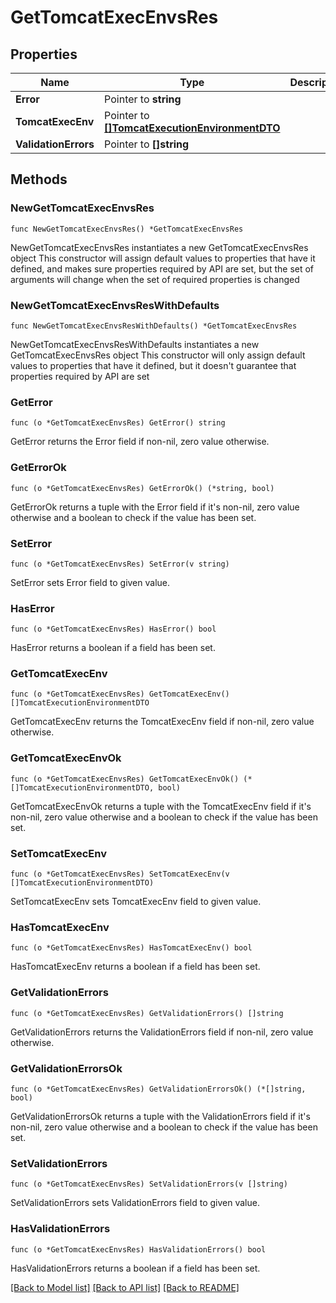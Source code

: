 # GetTomcatExecEnvsRes

## Properties

Name | Type | Description | Notes
------------ | ------------- | ------------- | -------------
**Error** | Pointer to **string** |  | [optional] 
**TomcatExecEnv** | Pointer to [**[]TomcatExecutionEnvironmentDTO**](TomcatExecutionEnvironmentDTO.md) |  | [optional] 
**ValidationErrors** | Pointer to **[]string** |  | [optional] 

## Methods

### NewGetTomcatExecEnvsRes

`func NewGetTomcatExecEnvsRes() *GetTomcatExecEnvsRes`

NewGetTomcatExecEnvsRes instantiates a new GetTomcatExecEnvsRes object
This constructor will assign default values to properties that have it defined,
and makes sure properties required by API are set, but the set of arguments
will change when the set of required properties is changed

### NewGetTomcatExecEnvsResWithDefaults

`func NewGetTomcatExecEnvsResWithDefaults() *GetTomcatExecEnvsRes`

NewGetTomcatExecEnvsResWithDefaults instantiates a new GetTomcatExecEnvsRes object
This constructor will only assign default values to properties that have it defined,
but it doesn't guarantee that properties required by API are set

### GetError

`func (o *GetTomcatExecEnvsRes) GetError() string`

GetError returns the Error field if non-nil, zero value otherwise.

### GetErrorOk

`func (o *GetTomcatExecEnvsRes) GetErrorOk() (*string, bool)`

GetErrorOk returns a tuple with the Error field if it's non-nil, zero value otherwise
and a boolean to check if the value has been set.

### SetError

`func (o *GetTomcatExecEnvsRes) SetError(v string)`

SetError sets Error field to given value.

### HasError

`func (o *GetTomcatExecEnvsRes) HasError() bool`

HasError returns a boolean if a field has been set.

### GetTomcatExecEnv

`func (o *GetTomcatExecEnvsRes) GetTomcatExecEnv() []TomcatExecutionEnvironmentDTO`

GetTomcatExecEnv returns the TomcatExecEnv field if non-nil, zero value otherwise.

### GetTomcatExecEnvOk

`func (o *GetTomcatExecEnvsRes) GetTomcatExecEnvOk() (*[]TomcatExecutionEnvironmentDTO, bool)`

GetTomcatExecEnvOk returns a tuple with the TomcatExecEnv field if it's non-nil, zero value otherwise
and a boolean to check if the value has been set.

### SetTomcatExecEnv

`func (o *GetTomcatExecEnvsRes) SetTomcatExecEnv(v []TomcatExecutionEnvironmentDTO)`

SetTomcatExecEnv sets TomcatExecEnv field to given value.

### HasTomcatExecEnv

`func (o *GetTomcatExecEnvsRes) HasTomcatExecEnv() bool`

HasTomcatExecEnv returns a boolean if a field has been set.

### GetValidationErrors

`func (o *GetTomcatExecEnvsRes) GetValidationErrors() []string`

GetValidationErrors returns the ValidationErrors field if non-nil, zero value otherwise.

### GetValidationErrorsOk

`func (o *GetTomcatExecEnvsRes) GetValidationErrorsOk() (*[]string, bool)`

GetValidationErrorsOk returns a tuple with the ValidationErrors field if it's non-nil, zero value otherwise
and a boolean to check if the value has been set.

### SetValidationErrors

`func (o *GetTomcatExecEnvsRes) SetValidationErrors(v []string)`

SetValidationErrors sets ValidationErrors field to given value.

### HasValidationErrors

`func (o *GetTomcatExecEnvsRes) HasValidationErrors() bool`

HasValidationErrors returns a boolean if a field has been set.


[[Back to Model list]](../README.md#documentation-for-models) [[Back to API list]](../README.md#documentation-for-api-endpoints) [[Back to README]](../README.md)


